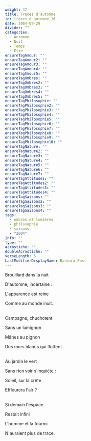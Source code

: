 ```yaml
---
weight: 47
title: Traces d'automne
id: traces_d_automne_16
date: 2004-09-29
divider: ""
categories:
  - Automne
  - Nuit
  - Temps
  - Etre
ensureTagAmour: ""
ensureTagAmour2: ""
ensureTagAmour3: ""
ensureTagAmour4: ""
ensureTagAmour5: ""
ensureTagOmbres: ""
ensureTagOmbres2: ""
ensureTagOmbres3: ""
ensureTagOmbres4: ""
ensureTagOmbres5: ""
ensureTagPhilosophie: ""
ensureTagPhilosophie2: ""
ensureTagPhilosophie3: ""
ensureTagPhilosophie4: ""
ensureTagPhilosophie5: ""
ensureTagPhilosophie6: ""
ensureTagPhilosophie7: ""
ensureTagPhilosophie8: ""
ensureTagPhilosophie9: ""
ensureTagPhilosophie10: ""
ensureTagNature: ""
ensureTagNature2: ""
ensureTagNature3: ""
ensureTagNature4: ""
ensureTagNature5: ""
ensureTagNature6: ""
ensureTagNature7: ""
ensureTagAttitudes: ""
ensureTagAttitudes2: ""
ensureTagAttitudes3: ""
ensureTagAttitudes4: ""
ensureTagSaisons: ""
ensureTagSaisons2: ""
ensureTagSaisons3: ""
ensureTagSaisons4: ""
tags:
  - ombres et lumières
  - philosophie
  - saisons
  - "2004"
info: ""
type: ""
acrostiche: ""
doubleAcrostiche: ""
verseLength: 5
LastModifierDisplayName: Barbara Post
---
```

Brouillard dans la nuit

D'automne, incertaine :

L'apparence est reine

Comme au monde inuit.

 \
Campagne, chuchotent

Sans un lumignon

Mânes au pignon

Des murs blancs qui flottent.

 \
Au jardin le vert

Sans rien voir s'inquiète :

Soleil, sur la crête

Effleurera l'air ?

 \
Si demain l'espace

Restait infini

L'homme et la fourmi

N'auraient plus de trace.
